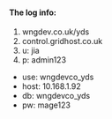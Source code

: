 ####  The log info:
1. wngdev.co.uk/yds
2. control.gridhost.co.uk
3. u: jia
4. p: admin123

* use: wngdevco_yds	
* host: 10.168.1.92
* db: wngdevco_yds
* pw: mage123     
